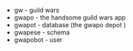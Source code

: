 - gw - guild wars
- gwapo - the handsome guild wars app
- gwapot - database (the gwapo depot )
- gwapese - schema
- gwapobot - user
